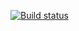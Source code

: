 [![Build status](https://ci.appveyor.com/api/projects/status/oqmqts3qmre0oik2?svg=true)](https://ci.appveyor.com/project/Xomigrek/orderingcarddelivery)